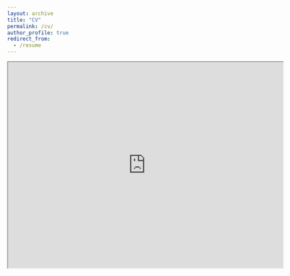 ```yaml
---
layout: archive
title: "CV"
permalink: /cv/
author_profile: true
redirect_from:
  - /resume
---
```


<iframe src="https://drive.google.com/file/d/18VV3qptgbct-0IS11X8F8AkqGtArLHE4/preview" width="640" height="480"></iframe>
